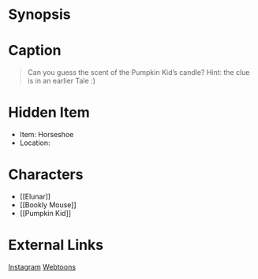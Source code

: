 # Synopsis


# Caption
> Can you guess the scent of the Pumpkin Kid’s candle? Hint: the clue is in an earlier Tale :)

# Hidden Item
* Item: Horseshoe
* Location: <spoiler></spoiler>

# Characters
* [[Elunar]]
* [[Bookly Mouse]]
* [[Pumpkin Kid]]

# External Links
[Instagram](https://www.instagram.com/p/CKcqfc5DamI/?igshid=YmMyMTA2M2Y=)
[Webtoons](https://www.webtoons.com/en/challenge/twistwood-tales/73-elunar-and-the-dark/viewer?title_no=344740&episode_no=79)